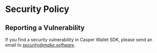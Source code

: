 # Security Policy

## Reporting a Vulnerability

If you find a security vulnerability in Casper Wallet SDK, please send an email to *security@make.software*. 
